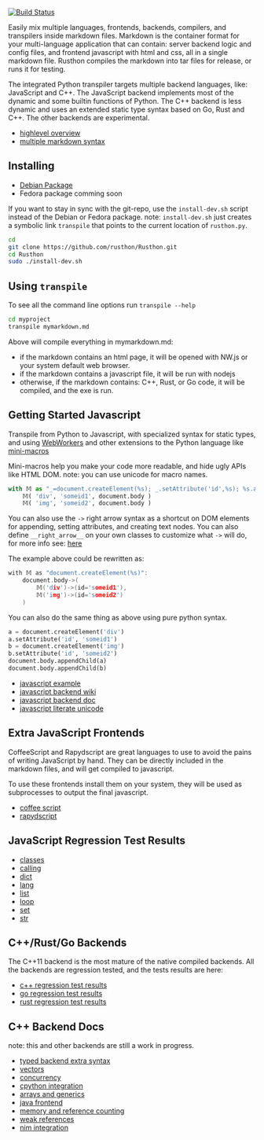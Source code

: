 [![Build Status](https://travis-ci.org/rusthon/Rusthon.svg)](https://travis-ci.org/rusthon/Rusthon)

Easily mix multiple languages, frontends, backends, compilers, and transpilers inside markdown files.
Markdown is the container format for your multi-language application that can contain: server backend logic and config files,
and frontend javascript with html and css, all in a single markdown file.
Rusthon compiles the markdown into tar files for release, or runs it for testing.

The integrated Python transpiler targets multiple backend languages, like: JavaScript and C++.
The JavaScript backend implements most of the dynamic and some builtin functions of Python.
The C++ backend is less dynamic and uses an extended static type syntax based on Go, Rust and C++.
The other backends are experimental.

* [highlevel overview](http://rusthon-lang.blogspot.com/2015/06/rusthon-overview.html)
* [multiple markdown syntax](https://github.com/rusthon/Rusthon/wiki/Multiple-Markdowns)

Installing
----------

* [Debian Package](https://github.com/rusthon/Rusthon/releases/download/0.9.9q/rusthon_0.9.4_all.deb)
* Fedora package comming soon

If you want to stay in sync with the git-repo, use the `install-dev.sh` script instead of the Debian or Fedora package. note: `install-dev.sh` just creates a symbolic link `transpile` that points to the current location of `rusthon.py`.


```bash
cd
git clone https://github.com/rusthon/Rusthon.git
cd Rusthon
sudo ./install-dev.sh
```


Using `transpile`
-----------------
To see all the command line options run `transpile --help`

```bash
cd myproject
transpile mymarkdown.md
```

Above will compile everything in mymarkdown.md:
* if the markdown contains an html page, it will be opened with NW.js or your system default web browser.
* if the markdown contains a javascript file, it will be run with nodejs
* otherwise, if the markdown contains: C++, Rust, or Go code, it will be compiled, and the exe is run.


Getting Started Javascript
-----------------

Transpile from Python to Javascript, with specialized syntax for static types, and using [WebWorkers](https://github.com/rusthon/Rusthon/wiki/WebWorker-Syntax) and other extensions to the Python language like [mini-macros](https://github.com/rusthon/Rusthon/wiki/Macro-Functions)

Mini-macros help you make your code more readable, and hide ugly APIs like HTML DOM.
note: you can use unicode for macro names.
```python
with 𝕄 as "_=document.createElement(%s); _.setAttribute('id',%s); %s.appendChild(_)":
    𝕄( 'div', 'someid1', document.body )
    𝕄( 'img', 'someid2', document.body )

```

You can also use the `->` right arrow syntax as a shortcut on DOM elements for appending, setting attributes,
and creating text nodes.  You can also define `__right_arrow__` on your own classes to customize what `->` will do,
for more info see: [here](https://github.com/rusthon/Rusthon/wiki/JavaScript-DOM-Syntax)

The example above could be rewritten as:
```c++
with 𝕄 as "document.createElement(%s)":
    document.body->(
        𝕄('div')->(id='someid1'),
        𝕄('img')->(id='someid2')
    )

```

You can also do the same thing as above using pure python syntax.
```python
a = document.createElement('div')
a.setAttribute('id', 'someid1')
b = document.createElement('img')
b.setAttribute('id', 'someid2')
document.body.appendChild(a)
document.body.appendChild(b)
```

* [javascript example](https://github.com/rusthon/Rusthon/blob/master/examples/javascript_syntax.md)
* [javascript backend wiki](https://github.com/rusthon/Rusthon/wiki/JavaScript-Backend)
* [javascript backend doc](https://github.com/rusthon/Rusthon/blob/master/doc/pythonjs.md)
* [javascript literate unicode](https://github.com/rusthon/Rusthon/wiki/JavaScript-Unicode-Literate-Output)


Extra JavaScript Frontends
--------------------
CoffeeScript and Rapydscript are great languages to use to avoid the pains of writing JavaScript by hand.
They can be directly included in the markdown files, and will get compiled to javascript.

To use these frontends install them on your system, they will be used as subprocesses
to output the final javascript.
* [coffee script](https://github.com/rusthon/Rusthon/blob/master/examples/hello_coffee.md)
* [rapydscript](https://github.com/rusthon/Rusthon/blob/master/examples/hello_rapydscript.md)

JavaScript Regression Test Results
-----------------------------------
* [classes](https://github.com/rusthon/Rusthon/blob/master/regtests/regtest-report-js-class.md)
* [calling](https://github.com/rusthon/Rusthon/blob/master/regtests/regtest-report-js-calling.md)
* [dict](https://github.com/rusthon/Rusthon/blob/master/regtests/regtest-report-js-dict.md)
* [lang](https://github.com/rusthon/Rusthon/blob/master/regtests/regtest-report-js-lang.md)
* [list](https://github.com/rusthon/Rusthon/blob/master/regtests/regtest-report-js-list.md)
* [loop](https://github.com/rusthon/Rusthon/blob/master/regtests/regtest-report-js-loop.md)
* [set](https://github.com/rusthon/Rusthon/blob/master/regtests/regtest-report-js-set.md)
* [str](https://github.com/rusthon/Rusthon/blob/master/regtests/regtest-report-js-str.md)


C++/Rust/Go Backends
--------------------

The C++11 backend is the most mature of the native compiled backends.
All the backends are regression tested, and the tests results are here:

* [c++ regression test results](https://github.com/rusthon/Rusthon/blob/master/regtests/regtest-report-c%2B%2B.md)
* [go regression test results](https://github.com/rusthon/Rusthon/blob/master/regtests/regtest-report-go.md)
* [rust regression test results](https://github.com/rusthon/Rusthon/blob/master/regtests/regtest-report-rust.md)


C++ Backend Docs
-----------
note: this and other backends are still a work in progress.

* [typed backend extra syntax](https://github.com/rusthon/Rusthon/blob/master/doc/syntax.md)
* [vectors](https://github.com/rusthon/Rusthon/wiki/Lists-and-Arrays)
* [concurrency](https://github.com/rusthon/Rusthon/wiki/concurrency)
* [cpython integration](https://github.com/rusthon/Rusthon/wiki/CPython-Integration)
* [arrays and generics](https://github.com/rusthon/Rusthon/wiki/Array-Generics)
* [java frontend](https://github.com/rusthon/Rusthon/wiki/Java-Frontend)
* [memory and reference counting](https://github.com/rusthon/Rusthon/blob/master/doc/memory.md)
* [weak references](https://github.com/rusthon/Rusthon/wiki/Weak-References)
* [nim integration](https://github.com/rusthon/Rusthon/wiki/Nim-Integration)

